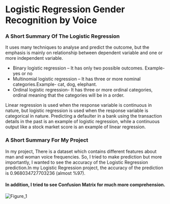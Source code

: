 # Logistic Regression Gender Recognition by Voice

### A Short Summary Of The Logistic Regression 
It uses many techniques to analyse and predict the outcome, but the emphasis is mainly on relationship between dependent variable and one or more independent variable.

- Binary logistic regression – It has only two possible outcomes. Example- yes or no
- Multinomial logistic regression – It has three or more nominal categories.Example- cat, dog, elephant.
- Ordinal logistic regression- It has three or more ordinal categories, ordinal meaning that the categories will be in a order.
 
Linear regression is used when the response variable is continuous in nature, but logistic regression is used when the response variable is categorical in nature.
Predicting a defaulter in a bank using the transaction details in the past is an example of logistic regression, while a continuous output like a stock market score is an example of linear regression. 

### A Short Summary For My Project

In my project, There is a dataset which contains different features about man and woman voice frequencies. So, I tried to make prediction but more importantly, I wanted to see the accuracy of the Logistic Regression prediction.In my Logistic Regression project, the accuracy of the prediction is 0.968034727703236 (almost %97).

#### In addition, I tried to see Confusion Matrix for much more comprehension.
![Figure_1](https://user-images.githubusercontent.com/44119225/103140907-85c6ca80-46fd-11eb-900a-976bdeafc049.png)
